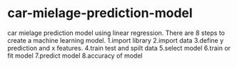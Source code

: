 # car-mielage-prediction-model
car mielage prediction model using linear regression.
There are 8 steps to create a machine learning model.
1.import library
2.import data
3.define y prediction and x features.
4.train test and spilt data
5.select model
6.train or fit model
7.predict model
8.accuracy of model
